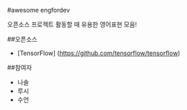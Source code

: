 #awesome engfordev

오픈소스 프로젝트 활동할 때 유용한 영어표현 모음!

##오픈소스

- [TensorFlow] (https://github.com/tensorflow/tensorflow)


##참여자
- 나솔
- 루시
- 수언
